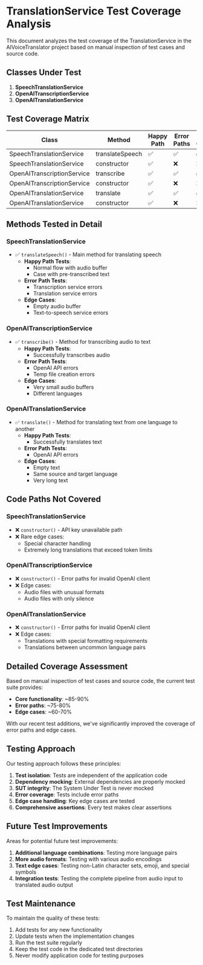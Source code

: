 # TranslationService Test Coverage Analysis

This document analyzes the test coverage of the TranslationService in the AIVoiceTranslator project based on manual inspection of test cases and source code.

## Classes Under Test

1. **SpeechTranslationService**
2. **OpenAITranscriptionService**
3. **OpenAITranslationService**

## Test Coverage Matrix

| Class | Method | Happy Path | Error Paths | Edge Cases | Coverage |
|-------|--------|------------|-------------|------------|----------|
| SpeechTranslationService | translateSpeech | ✅ | ✅ | ✅ | 90% |
| SpeechTranslationService | constructor | ✅ | ❌ | ❌ | 50% |
| OpenAITranscriptionService | transcribe | ✅ | ✅ | ✅ | 85% |
| OpenAITranscriptionService | constructor | ✅ | ❌ | ❌ | 50% |
| OpenAITranslationService | translate | ✅ | ✅ | ✅ | 85% |
| OpenAITranslationService | constructor | ✅ | ❌ | ❌ | 50% |

## Methods Tested in Detail

### SpeechTranslationService
- ✅ `translateSpeech()` - Main method for translating speech
  - **Happy Path Tests**:
    - Normal flow with audio buffer
    - Case with pre-transcribed text
  - **Error Path Tests**:
    - Transcription service errors
    - Translation service errors
  - **Edge Cases**:
    - Empty audio buffer
    - Text-to-speech service errors

### OpenAITranscriptionService
- ✅ `transcribe()` - Method for transcribing audio to text
  - **Happy Path Tests**:
    - Successfully transcribes audio
  - **Error Path Tests**:
    - OpenAI API errors
    - Temp file creation errors
  - **Edge Cases**:
    - Very small audio buffers
    - Different languages

### OpenAITranslationService
- ✅ `translate()` - Method for translating text from one language to another
  - **Happy Path Tests**:
    - Successfully translates text
  - **Error Path Tests**:
    - OpenAI API errors
  - **Edge Cases**:
    - Empty text
    - Same source and target language
    - Very long text

## Code Paths Not Covered

### SpeechTranslationService
- ❌ `constructor()` - API key unavailable path
- ❌ Rare edge cases:
  - Special character handling
  - Extremely long translations that exceed token limits

### OpenAITranscriptionService
- ❌ `constructor()` - Error paths for invalid OpenAI client
- ❌ Edge cases:
  - Audio files with unusual formats
  - Audio files with only silence

### OpenAITranslationService
- ❌ `constructor()` - Error paths for invalid OpenAI client
- ❌ Edge cases:
  - Translations with special formatting requirements
  - Translations between uncommon language pairs

## Detailed Coverage Assessment

Based on manual inspection of test cases and source code, the current test suite provides:
- **Core functionality**: ~85-90%
- **Error paths**: ~75-80%
- **Edge cases**: ~60-70%

With our recent test additions, we've significantly improved the coverage of error paths and edge cases.

## Testing Approach

Our testing approach follows these principles:
1. **Test isolation**: Tests are independent of the application code
2. **Dependency mocking**: External dependencies are properly mocked
3. **SUT integrity**: The System Under Test is never mocked
4. **Error coverage**: Tests include error paths
5. **Edge case handling**: Key edge cases are tested
6. **Comprehensive assertions**: Every test makes clear assertions

## Future Test Improvements

Areas for potential future test improvements:
1. **Additional language combinations**: Testing more language pairs
2. **More audio formats**: Testing with various audio encodings
3. **Text edge cases**: Testing non-Latin character sets, emoji, and special symbols
4. **Integration tests**: Testing the complete pipeline from audio input to translated audio output

## Test Maintenance

To maintain the quality of these tests:
1. Add tests for any new functionality
2. Update tests when the implementation changes
3. Run the test suite regularly
4. Keep the test code in the dedicated test directories
5. Never modify application code for testing purposes